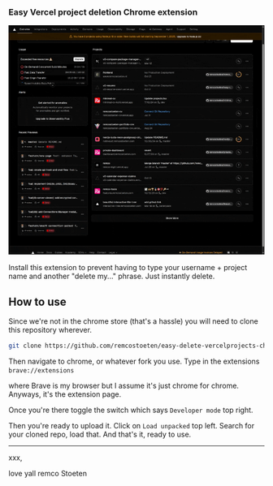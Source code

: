### **Easy Vercel project deletion Chrome extension**

![Demo](demo.gif)

Install this extension to prevent having to type your username + project name and another "delete my..." phrase. Just instantly delete.

## How to use

Since we're not in the chrome store (that's a hassle) you will need to clone this repository wherever.

```bash
git clone https://github.com/remcostoeten/easy-delete-vercelprojects-chrome-extension.git
```
Then navigate to chrome, or whatever fork you use. Type in the extensions `brave://extensions`

where Brave is my browser but I assume it's just chrome for chrome. Anyways, it's the extension page.

Once you're there toggle the switch which says `Developer mode` top right.

Then you're ready to upload it. Click on `Load unpacked` top left. Search for your cloned repo, load that. And that's it, ready to use.

---

xxx,

love yall
remco Stoeten
